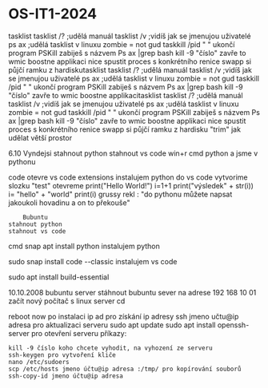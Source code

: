 # OS-IT1-2024
tasklist
tasklist /? ;udělá manuál
tasklist /v ;vidíš jak se jmenujou uživatelé
ps ax ;udělá tasklist v linuxu
zombie = not gud
taskkill /pid "      "  ukončí program
PSKill           zabiješ s názvem
Ps ax |grep bash
kill -9 "číslo" zavře to
wmic  boostne applikaci
nice spustit proces s konkrétního 
renice
swapp si půjčí ramku z hardiskutasklist
tasklist /? ;udělá manuál
tasklist /v ;vidíš jak se jmenujou uživatelé
ps ax ;udělá tasklist v linuxu
zombie = not gud
taskkill /pid "      "  ukončí program
PSKill           zabiješ s názvem
Ps ax |grep bash
kill -9 "číslo" zavře to
wmic  boostne applikacitasklist
tasklist /? ;udělá manuál
tasklist /v ;vidíš jak se jmenujou uživatelé
ps ax ;udělá tasklist v linuxu
zombie = not gud
taskkill /pid "      "  ukončí program
PSKill           zabiješ s názvem
Ps ax |grep bash
kill -9 "číslo" zavře to
wmic  boostne applikaci
nice spustit proces s konkrétního 
renice
swapp si půjčí ramku z hardisku
"trim" jak udělat větší prostor



6.10
        Vyndejsi
    stahnout python
    stahnout vs code
win+r
cmd
python
    a jsme v pythonu

code
    otevre vs code
  extensions
  instalujem python do vs code
  vytvorime slozku "test"
  otevreme
print("Hello World!")
i=1+1
print("výsledek" + str(i))
i= "hello" + "world"
print(i)
  grussy rekl : "do pythonu můžete napsat jakoukoli hovadinu a on to překouše"

        Bubuntu
    stahnout python
    stahnout vs code
cmd
snap apt install python
    instalujem python

sudo snap install code --classic
    instalujem vs code

sudo apt install build-essential



10.10.2008    bubuntu server
   stáhnout bubuntu sever na adrese 192 168 10 01
   začít nový počítač s linux server cd

reboot now po instalaci
ip ad pro získání ip adresy
ssh jmeno učtu@ip adresa
 pro aktualizaci serveru sudo apt update
 sudo apt install openssh-server pro otevření serveru
příkazy:


    kill -9 číslo koho chcete vyhodit, na vyhození ze serveru
    ssh-keygen pro vytvoření kliče
    nano /etc/sudoers
    scp /etc/hosts jmeno účtu@ip adresa :/tmp/ pro kopírování souborů
    ssh-copy-id jmeno účtu@ip adresa
